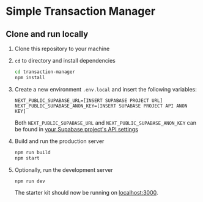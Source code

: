 <h1>Simple Transaction Manager</h1>

## Clone and run locally

1. Clone this repository to your machine

2. `cd` to directory and install dependencies

   ```bash
   cd transaction-manager
   npm install
   ```

3. Create a new environment `.env.local` and insert the following variables:

   ```
   NEXT_PUBLIC_SUPABASE_URL=[INSERT SUPABASE PROJECT URL]
   NEXT_PUBLIC_SUPABASE_ANON_KEY=[INSERT SUPABASE PROJECT API ANON KEY]
   ```

   Both `NEXT_PUBLIC_SUPABASE_URL` and `NEXT_PUBLIC_SUPABASE_ANON_KEY` can be found in [your Supabase project's API settings](https://app.supabase.com/project/_/settings/api)

4. Build and run the production server

   ```bash
   npm run build
   npm start
   ```

5. Optionally, run the development server
    ```bash
    npm run dev
    ```
   The starter kit should now be running on [localhost:3000](http://localhost:3000/).

